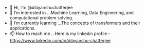 - 👋 Hi, I’m @dibyanshuchatterjee
- 👀 I’m interested in ...Machine Learning, Data Engineering, and computational problem solving.
- 🌱 I’m currently learning ...The concepts of transformers and their applications.
- 📫 How to reach me ...Here is my linkedin profile - https://www.linkedin.com/in/dibyanshu-chatterjee
